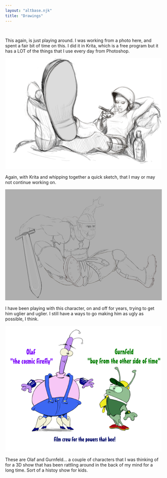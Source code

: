 ```yaml
---
layout: "altbase.njk"
title: "Drawings"
---
```


<span class="image fit"><img src="/assets/images/drawings/sarah_reclining_04.png" alt="" /></span>

This again, is just playing around. I was working from a photo here, and spent a fair bit of time on this. I did it in Krita, which is a free program but it has a LOT of the things that I use every day from Photoshop.

<span class="image fit"><img src="/assets/images/drawings/girl_sitting.png" alt="" /></span>

Again, with Krita and whipping together a quick sketch, that I may or may not continue working on.

<span class="image fit"><img src="/assets/images/drawings/martAB_09.png" alt="" /></span>

I have been playing with this character, on and off for years, trying to get him uglier and uglier. I still have a ways to go making him as ugly as possible, I think. 

<span class="image fit"><img src="/assets/images/drawings/olafgurn03.png" alt="" /></span>

These are Olaf and Gurnfeld... a couple of characters that I was thinking of for a 3D show that has been rattling around in the back of my mind for a long time. Sort of a histoy show for kids.